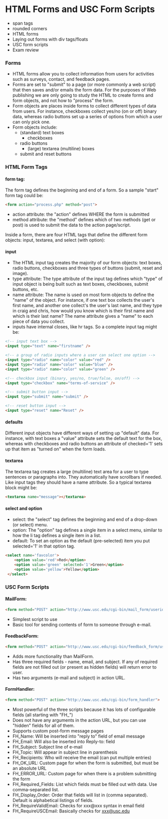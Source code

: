 HTML Forms and USC Form Scripts
===============================

* span tags
* rounded corners
* HTML forms
* Laying out forms with div tags/floats
* USC form scripts
* Exam review

### Forms

*	HTML forms allow you to collect information from users for activities such as surveys, contact, and feedback pages.
*	Forms are set to "submit" to a page (or more commonly a web script) that then saves and/or emails the form data. For the purposes of Web publishing we are only going to study the HTML to create forms and form objects, and not how to "process" the form.
*	Form objects are places inside forms to collect different types of data from users. For instance, checkboxes collect yes/no (on or off) binary data, whereas radio buttons set up a series of options from which a user can only pick one.
* Form objects include:
  * (standard) text boxes
	* checkboxes
  * radio buttons
	* (large) textarea (multiline) boxes
  * submit and reset buttons


### HTML Form Tags

#### form tag:

The form tag defines the beginning and end of a form. So a sample "start" form tag could be:

```html
<form action="process.php" method="post">
```

* action attribute: the "action" defines WHERE the form is submitted
* method attribute: the "method" defines which of two methods (get or post) is used to submit the data to the action page/script.

Inside a form, there are four HTML tags that define the different form objects: input, textarea, and select (with option):

#### input

* The HTML input tag creates the majority of our form objects: text boxes, radio buttons, checkboxes and three types of buttons (submit, reset and image).
* type attribute: The type attribute of the input tag defines which "type" of input object is being built such as text boxes, checkboxes, submit buttons, etc. 
* name attribute: The name is used on most form objects to define the "name" of the object. For instance, if one text box collects the user's first name, and another one collect's the user's last name, and they type in craig and chris, how would you know which is their first name and which is their last name? The name attribute gives a "name" to each piece of data you collect.
* inputs have internal closes, like hr tags. So a complete input tag might be:

```html
<!-- input text box -->
<input type="text" name="firstname" />

<!-- a group of radio inputs where a user can select one option -->
<input type="radio" name="color" value="red" />
<input type="radio" name="color" value="blue" />
<input type="radio" name="color" value="green" />

<!-- checkbox input (binary, yes/no, true/false, on/off) -->
<input type="checkbox" name="terms-of-service" />

<!-- submit button input -->
<input type="submit" name="submit" />

<!-- reset button input -->
<input type="reset" name="Reset" />
```

#### defaults

Different input objects have different ways of setting up "default" data. For instance, with text boxes a "value" attribute sets the default text for the box, whereas with checkboxes and radio buttons an attribute of checked='1' sets up that item as "turned on" when the form loads. 

#### textarea

The textarea tag creates a large (multiline) text area for a user to type sentences or paragraphs into. They automatically have scrollbars if needed. Like input tags they should have a name attribute. So a typical textarea block might be:

```html
<textarea name="message"></textarea>
```

#### select and option

* select: the "select" tag defines the beginning and end of a drop-down (or select) menu.
* option: The "option" tag defines a single item in a select menu, similar to how the li tag defines a single item in a list.
* default: To set an option as the default (pre-selected) item you put selected='1' in that option tag.

```html
<select name='favcolor'>
    <option value='red'>Red</option>
    <option value='green' selected='1'>Green</option>
    <option value='yellow'>Yellow</option>
 </select>
 ```


### USC Form Scripts

#### MailForm:

```html
<form method="POST" action="http://www.usc.edu/cgi-bin/mail_form/userid@usc.edu">
```

* Simplest script to use
* Basic tool for sending contents of form to someone through e-mail.

#### FeedbackForm:

```html
<form method="POST" action="http://www.usc.edu/cgi-bin/feedback_form/userid@usc.edu/Subject">
```

* Adds more functionality than MailForm.
* Has three required fields - name, email, and subject. If any of required fields are not filled out (or present as hidden fields) will return error to user.
* Has two arguments (e-mail and subject) in action URL.

#### FormHandler:

```html
<form method="POST" action="http://www.usc.edu/cgi-bin/form_handler">
```

* Most powerful of the three scripts because it has lots of configurable fields (all starting with "FH_")
* Does not have any arguments in the action URL, but you can use "hidden" fields for all of them.
* Supports custom post-form message pages
* FH_Name: Will be inserted into "reply to" field of email message
* FH_Email: Will also be inserted into Reply-to: field
* FH_Subject: Subject line of e-mail
* FH_Topic: Will appear in subject line in parenthesis
* FH_Recipients: Who will receive the email (can put multiple entries)
* FH_OK_URL: Custom page for when the form is submitted, but must be an absolute URL
* FH_ERROR_URL: Custom page for when there is a problem submitting the form
* FH_Required_Fields: List which fields must be filled out with data. Use comma-separated list.
* FH_Display_Order: Order that fields will list in (comma separated). Default is alphabetical listings of fields.
* FH_RequireValidEmail: Checks for xxx@xxx syntax in email field
* FH_RequireUSCEmail: Basically checks for xxx@usc.edu